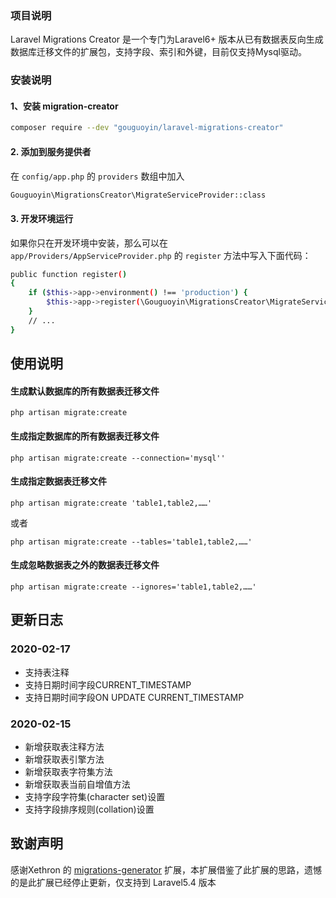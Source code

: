 ### 项目说明

Laravel Migrations Creator 是一个专门为Laravel6+ 版本从已有数据表反向生成数据库迁移文件的扩展包，支持字段、索引和外键，目前仅支持Mysql驱动。

### 安装说明

#### 1、安装 migration-creator

```bash
composer require --dev "gouguoyin/laravel-migrations-creator"
```

#### 2. 添加到服务提供者

在 `config/app.php` 的 `providers` 数组中加入

```bash
Gouguoyin\MigrationsCreator\MigrateServiceProvider::class
```

#### 3. 开发环境运行

如果你只在开发环境中安装，那么可以在 `app/Providers/AppServiceProvider.php` 的 `register` 方法中写入下面代码：

```bash
public function register()
{
    if ($this->app->environment() !== 'production') {
        $this->app->register(\Gouguoyin\MigrationsCreator\MigrateServiceProvider::class);
    }
    // ...
}
```

## 使用说明

#### 生成默认数据库的所有数据表迁移文件

`php artisan migrate:create`

#### 生成指定数据库的所有数据表迁移文件

`php artisan migrate:create --connection='mysql''`

#### 生成指定数据表迁移文件

`php artisan migrate:create 'table1,table2,……'`

或者

`php artisan migrate:create --tables='table1,table2,……'`

#### 生成忽略数据表之外的数据表迁移文件

`php artisan migrate:create --ignores='table1,table2,……'`

## 更新日志

### 2020-02-17
* 支持表注释
* 支持日期时间字段CURRENT_TIMESTAMP
* 支持日期时间字段ON UPDATE CURRENT_TIMESTAMP

### 2020-02-15
* 新增获取表注释方法
* 新增获取表引擎方法
* 新增获取表字符集方法
* 新增获取表当前自增值方法
* 支持字段字符集(character set)设置
* 支持字段排序规则(collation)设置

## 致谢声明

感谢Xethron 的 [migrations-generator](https://github.com/Xethron/migrations-generator) 扩展，本扩展借鉴了此扩展的思路，遗憾的是此扩展已经停止更新，仅支持到 Laravel5.4 版本
